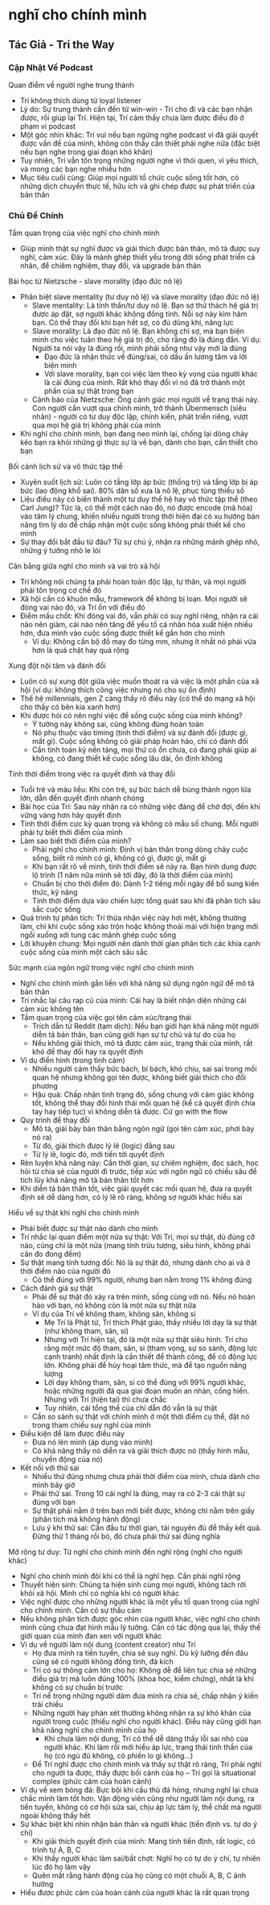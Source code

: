 # nghĩ cho chính mình

## Tác Giả - Tri the Way

### Cập Nhật Về Podcast

Quan điểm về người nghe trung thành

- Trí không thích dùng từ loyal listener
- Lý do: Sự trung thành cần đến từ win-win - Trí cho đi và các bạn nhận được, rồi giúp lại Trí. Hiện tại, Trí cảm thấy chưa làm được điều đó ở phạm vi podcast
- Một góc nhìn khác: Trí vui nếu bạn ngừng nghe podcast vì đã giải quyết được vấn đề của mình, không còn thấy cần thiết phải nghe nữa (đặc biệt nếu bạn nghe trong giai đoạn khó khăn)
- Tuy nhiên, Trí vẫn tôn trọng những người nghe vì thói quen, vì yêu thích, và mong các bạn nghe nhiều hơn
- Mục tiêu cuối cùng: Giúp mọi người tổ chức cuộc sống tốt hơn, có những dịch chuyển thực tế, hữu ích và ghi chép được sự phát triển của bản thân

### Chủ Đề Chính

Tầm quan trọng của việc nghĩ cho chính mình

- Giúp mình thật sự nghĩ được và giải thích được bản thân, mô tả được suy nghĩ, cảm xúc. Đây là mảnh ghép thiết yếu trong đời sống phát triển cá nhân, để chiêm nghiệm, thay đổi, và upgrade bản thân

Bài học từ Nietzsche - slave morality (đạo đức nô lệ)

- Phân biệt slave mentality (tư duy nô lệ) và slave morality (đạo đức nô lệ)
  - Slave mentality: Là tinh thần/tư duy nô lệ. Bạn sợ thử thách hệ giá trị được áp đặt, sợ người khác không đồng tình. Nỗi sợ này kìm hãm bạn. Có thể thay đổi khi bạn hết sợ, có đủ dũng khí, năng lực
  - Slave morality: Là đạo đức nô lệ. Bạn không chỉ sợ, mà bạn biện minh cho việc tuân theo hệ giá trị đó, cho rằng đó là đúng đắn. Ví dụ: Người ta nói vậy là đúng rồi, mình phải sống như vậy mới là đúng
    - Đạo đức là nhận thức về đúng/sai, có dấu ấn lương tâm và lời biện minh
    - Với slave morality, bạn coi việc làm theo kỳ vọng của người khác là cái đúng của mình. Rất khó thay đổi vì nó đã trở thành một phần của sự thật trong bạn
  - Cảnh báo của Nietzsche: Ông cảnh giác mọi người về trạng thái này. Con người cần vượt qua chính mình, trở thành Übermensch (siêu nhân) - người có tư duy độc lập, chính kiến, phát triển riêng, vượt qua mọi hệ giá trị không phải của mình
- Khi nghĩ cho chính mình, bạn đang neo mình lại, chống lại dòng chảy kéo bạn ra khỏi những gì thực sự là về bạn, dành cho bạn, cần thiết cho bạn

Bối cảnh lịch sử và vô thức tập thể

- Xuyên suốt lịch sử: Luôn có tầng lớp áp bức (thống trị) và tầng lớp bị áp bức (lao động khổ sai). 80% dân số xưa là nô lệ, phục tùng thiểu số
- Liệu điều này có biến thành một tư duy thế hệ hay vô thức tập thể (theo Carl Jung)? Tức là, có thể một cách nào đó, nó được encode (mã hóa) vào tâm lý chung, khiến nhiều người trong thời hiện đại có xu hướng bản năng tìm lý do để chấp nhận một cuộc sống không phải thiết kế cho mình
- Sự thay đổi bắt đầu từ đâu? Từ sự chú ý, nhận ra những mảnh ghép nhỏ, những ý tưởng nhỏ le lói

Cân bằng giữa nghĩ cho mình và vai trò xã hội

- Trí không nói chúng ta phải hoàn toàn độc lập, tự thân, và mọi người phải tôn trọng cơ chế đó
- Xã hội cần có khuôn mẫu, framework để không bị loạn. Mọi người sẽ đóng vai nào đó, và Trí ổn với điều đó
- Điểm mấu chốt: Khi đóng vai đó, vẫn phải có suy nghĩ riêng, nhận ra cái nào nên giảm, cái nào nên tăng để yếu tố cá nhân hóa xuất hiện nhiều hơn, đưa mình vào cuộc sống được thiết kế gần hơn cho mình
  - Ví dụ: Không cần bộ đồ may đo từng mm, nhưng ít nhất nó phải vừa hơn là quá chật hay quá rộng

Xung đột nội tâm và đánh đổi

- Luôn có sự xung đột giữa việc muốn thoát ra và việc là một phần của xã hội (ví dụ: không thích công việc nhưng nó cho sự ổn định)
- Thế hệ millennials, gen Z càng thấy rõ điều này (có thể do mạng xã hội cho thấy cỏ bên kia xanh hơn)
- Khi được hỏi có nên nghỉ việc để sống cuộc sống của mình không?
  - Ý tưởng này không sai, cũng không đúng hoàn toàn
  - Nó phụ thuộc vào timing (tính thời điểm) và sự đánh đổi (được gì, mất gì). Cuộc sống không có giải pháp hoàn hảo, chỉ có đánh đổi
  - Cần tính toán kỹ nền tảng, mọi thứ có ổn chưa, có đang phải giúp ai không, có đang thiết kế cuộc sống lâu dài, ổn định không

Tính thời điểm trong việc ra quyết định và thay đổi

- Tuổi trẻ và máu liều: Khi còn trẻ, sự bức bách dễ bùng thành ngọn lửa lớn, dẫn đến quyết định nhanh chóng
- Bài học của Trí: Sau này nhận ra có những việc đáng để chờ đợi, đến khi vững vàng hơn hãy quyết định
- Tính thời điểm cực kỳ quan trọng và không có mẫu số chung. Mỗi người phải tự biết thời điểm của mình
- Làm sao biết thời điểm của mình?
  - Phải nghĩ cho chính mình: Định vị bản thân trong dòng chảy cuộc sống, biết rõ mình có gì, không có gì, được gì, mất gì
  - Khi bạn rất rõ về mình, tính thời điểm sẽ nảy ra. Bạn hình dung được lộ trình (1 năm nữa mình sẽ tới đây, đó là thời điểm của mình)
  - Chuẩn bị cho thời điểm đó: Dành 1-2 tiếng mỗi ngày để bổ sung kiến thức, kỹ năng
  - Tính thời điểm dựa vào chiến lược tổng quát sau khi đã phân tích sâu sắc cuộc sống
- Quá trình tự phân tích: Trí thừa nhận việc này hơi mệt, không thường làm, chỉ khi cuộc sống xáo trộn hoặc không thoải mái với hiện trạng mới ngồi xuống xới tung các mảnh ghép cuộc sống
- Lời khuyên chung: Mọi người nên dành thời gian phân tích các khía cạnh cuộc sống của mình một cách sâu sắc

Sức mạnh của ngôn ngữ trong việc nghĩ cho chính mình

- Nghĩ cho chính mình gắn liền với khả năng sử dụng ngôn ngữ để mô tả bản thân
- Trí nhắc lại câu rap cũ của mình: Cái hay là biết nhận diện những cái cảm xúc không tên
- Tầm quan trọng của việc gọi tên cảm xúc/trạng thái
  - Trích dẫn từ Reddit (tạm dịch): Nếu bạn giới hạn khả năng một người diễn tả bản thân, bạn cũng giới hạn sự tự chủ và tự do của họ
  - Nếu không giải thích, mô tả được cảm xúc, trạng thái của mình, rất khó để thay đổi hay ra quyết định
- Ví dụ điển hình (trong tình cảm)
  - Nhiều người cảm thấy bức bách, bí bách, khó chịu, sai sai trong mối quan hệ nhưng không gọi tên được, không biết giải thích cho đối phương
  - Hậu quả: Chấp nhận tình trạng đó, sống chung với cảm giác không tốt, không thể thay đổi hình thái mối quan hệ (kể cả quyết định chia tay hay tiếp tục) vì không diễn tả được. Cứ go with the flow
- Quy trình để thay đổi
  - Mô tả, giải bày bản thân bằng ngôn ngữ (gọi tên cảm xúc, phơi bày nó ra)
  - Từ đó, giải thích được lý lẽ (logic) đằng sau
  - Từ lý lẽ, logic đó, mới tiến tới quyết định
- Rèn luyện khả năng này: Cần thời gian, sự chiêm nghiệm, đọc sách, học hỏi từ chia sẻ của người đi trước, tiếp xúc với ngôn ngữ có chiều sâu để tích lũy khả năng mô tả bản thân tốt hơn
- Khi diễn tả bản thân tốt, việc giải quyết các mối quan hệ, đưa ra quyết định sẽ dễ dàng hơn, có lý lẽ rõ ràng, không sợ người khác hiểu sai

Hiểu về sự thật khi nghĩ cho chính mình

- Phải biết được sự thật nào dành cho mình
- Trí nhắc lại quan điểm một nửa sự thật: Với Trí, mọi sự thật, dù đúng cỡ nào, cũng chỉ là một nửa (mang tính trừu tượng, siêu hình, không phải cân đo đong đếm)
- Sự thật mang tính tương đối: Nó là sự thật đó, nhưng dành cho ai và ở thời điểm nào của người đó
  - Có thể đúng với 99% người, nhưng bạn nằm trong 1% không đúng
- Cách đánh giá sự thật
  - Phải để sự thật đó xảy ra trên mình, sống cùng với nó. Nếu nó hoàn hảo với bạn, nó không còn là một nửa sự thật nữa
  - Ví dụ của Trí về không tham, không sân, không si
    - Mẹ Trí là Phật tử, Trí thích Phật giáo, thấy nhiều lời dạy là sự thật (như không tham, sân, si)
    - Nhưng với Trí hiện tại, đó là một nửa sự thật siêu hình. Trí cho rằng một mức độ tham, sân, si (tham vọng, sự so sánh, động lực cạnh tranh) nhất định là cần thiết để thành công, để có động lực lớn. Không phải để hủy hoại tâm thức, mà để tạo nguồn năng lượng
    - Lời dạy không tham, sân, si có thể đúng với 99% người khác, hoặc những người đã qua giai đoạn muốn an nhàn, cống hiến. Nhưng với Trí (hiện tại) thì chưa chắc
    - Tuy nhiên, cái tổng thể của chỉ dẫn đó vẫn là sự thật
  - Cần so sánh sự thật với chính mình ở một thời điểm cụ thể, đặt nó trong tham chiếu suy nghĩ của mình
- Điều kiện để làm được điều này
  - Đưa nó lên mình (áp dụng vào mình)
  - Có khả năng thấy nó diễn ra và giải thích được nó (thấy hình mẫu, chuyển động của nó)
- Kết nối với thử sai
  - Nhiều thứ đúng nhưng chưa phải thời điểm của mình, chưa dành cho mình bây giờ
  - Phải thử sai. Trong 10 cái nghĩ là đúng, may ra có 2-3 cái thật sự đúng với bạn
  - Sự thật phải nằm ở trên bạn mới biết được, không chỉ nằm trên giấy (phân tích mà không hành động)
  - Lưu ý khi thử sai: Cần đầu tư thời gian, tài nguyên đủ để thấy kết quả. Đừng thử 1 tháng rồi bỏ, đó chưa phải thử sai đúng nghĩa

Mở rộng tư duy: Từ nghĩ cho chính mình đến nghĩ rộng (nghĩ cho người khác)

- Nghĩ cho chính mình đôi khi có thể là nghĩ hẹp. Cần phải nghĩ rộng
- Thuyết hiện sinh: Chúng ta hiện sinh cùng mọi người, không tách rời khỏi xã hội. Mình chỉ có nghĩa khi có người khác
- Việc nghĩ được cho những người khác là một yếu tố quan trọng của nghĩ cho chính mình. Cần có sự thấu cảm
- Nếu không phân tích được góc nhìn của người khác, việc nghĩ cho chính mình cũng chưa đạt hình mẫu lý tưởng. Cần có tác động qua lại, thấy thế giới quan của mình đan xen với người khác
- Ví dụ về người làm nội dung (content creator) như Trí
  - Họ đưa mình ra tiền tuyến, chia sẻ suy nghĩ. Dù kỹ lưỡng đến đâu cũng sẽ có người không đồng tình, đả kích
  - Trí có sự thông cảm lớn cho họ: Không dễ để liên tục chia sẻ những điều giá trị mà luôn đúng 100% (khoa học, kiểm chứng), nhất là khi không có sự chuẩn bị trước
  - Trí nể trọng những người dám đưa mình ra chia sẻ, chấp nhận ý kiến trái chiều
  - Những người hay phán xét thường không nhận ra sự khó khăn của người trong cuộc (thiếu nghĩ cho người khác). Điều này cũng giới hạn khả năng nghĩ cho chính mình của họ
    - Khi chưa làm nội dung, Trí có thể dễ dàng thấy lỗi sai nhỏ của người khác. Khi làm rồi mới hiểu áp lực, trạng thái tinh thần của họ (có ngủ đủ không, có phiền lo gì không...)
  - Để Trí nghĩ được cho chính mình và thấy sự thật rõ ràng, Trí phải nghĩ cho người ta được, thấy được bối cảnh của họ – Trí gọi là situational complex (phức cảm của hoàn cảnh)
- Ví dụ về xem bóng đá: Bực bội khi cầu thủ đá hỏng, nhưng nghĩ lại chưa chắc mình làm tốt hơn. Vận động viên cũng như người làm nội dung, ra tiền tuyến, không có cơ hội sửa sai, chịu áp lực tâm lý, thể chất mà người ngoài không thấy hết
- Sự khác biệt khi nhìn nhận bản thân và người khác (tiền định vs. tự do ý chí)
  - Khi giải thích quyết định của mình: Mang tính tiền định, rất logic, có trình tự A, B, C
  - Khi thấy người khác làm sai/bất chợt: Nghĩ họ có tự do ý chí, tự nhiên lúc đó họ làm vậy
  - Quên mất rằng hành động của họ cũng có một chuỗi A, B, C ảnh hưởng
- Hiểu được phức cảm của hoàn cảnh của người khác là rất quan trọng
